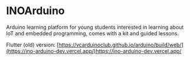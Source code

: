 # INOArduino

Arduino learning platform for young students interested in learning about IoT and embedded programming, comes with a kit and guided lessons. 

Flutter (old) version: [https://vcarduinoclub.github.io/arduino/build/web/](https://ino-arduino-dev.vercel.app/)https://ino-arduino-dev.vercel.app/
